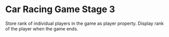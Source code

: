 # Car Racing Game Stage 3
Store rank of individual players in the game as player property.
Display rank of the player when the game ends.